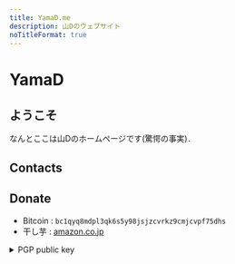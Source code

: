 ```yaml
---
title: YamaD.me
description: 山Dのウェブサイト
noTitleFormat: true
---
```


<script>
  import Contacts from "$lib/contacts.md"
</script>

# YamaD

## ようこそ

なんとここは山Dのホームページです(驚愕の事実)．  

## Contacts

<Contacts />

## Donate

- Bitcoin : `bc1qyq8mdpl3qk6s5y98jsjzcvrkz9cmjcvpf75dhs`
- 干し芋 : [amazon.co.jp](https://wish.dyama.net)

<details><summary class="h2">PGP public key</summary>

特に鍵サーバーとかには上げてないです．
[/pub.asc](/pub.asc)からでも取得できます．

Fingerprint :
```
0E3E 1098 B312 9A37 AFE6  A5CF 596E 6A41 B551 7736
```

```
-----BEGIN PGP PUBLIC KEY BLOCK-----

mDMEYWqh9hYJKwYBBAHaRw8BAQdAftm3F9L5BEDmEWFwbC7yXq2qXO7QxYaDydrZ
Ag0rlNG0FFlhbWFEIDxtZUBkeWFtYS5uZXQ+iJQEExYKADwWIQQOPhCYsxKaN6/m
pc9ZbmpBtVF3NgUCYWqh9gIbAQULCQgHAgMiAgEGFQoJCAsCBBYCAwECHgcCF4AA
CgkQWW5qQbVRdzZwBwD/YLj2tz1RvQxmhB0wQQFbHB1DWK2kyu0bjXw4lyR5UVoB
APbulFzvYMZ5e2IG9J9Y6+78adeBxFw3j/eNR0x3P5cMuDMEYWqiCxYJKwYBBAHa
Rw8BAQdAFgEPg9RkUsWI4wfANDHz08Nd7pAjuyu20PFtepEo202I9QQYFgoAJhYh
BA4+EJizEpo3r+alz1luakG1UXc2BQJhaqILAhsCBQkDwmcAAIEJEFluakG1UXc2
diAEGRYKAB0WIQSrEGCxqVN9fOEkQAdP0HEW+5HykgUCYWqiCwAKCRBP0HEW+5Hy
kgb8AP4q6/Sc+5dZuZFan7V6e5cla2t7RwkTHG6ZDCl97MJQGwD+K3yZFab1gkKX
EjxYGiZ8NKKFIrkMNXfAbwCCup1f8g91fQD/ZhB8KfHVQLbgkCNWBDPn0ssu61Ql
HAfGbV6cCaddScUBAKdWyZu3v/8lFHZESD7SrbX/7Yazazd3bg0GpLIoiz8AuDgE
YWqiHxIKKwYBBAGXVQEFAQEHQKo56Vn1ndqdfuwakecwXetK11iWZ2dae6HlYkXm
lMMPAwEIB4h+BBgWCgAmFiEEDj4QmLMSmjev5qXPWW5qQbVRdzYFAmFqoh8CGwwF
CQPCZwAACgkQWW5qQbVRdzbPoAD+MSY/emf41PzAVZd5L8GShMXYy1DUBC4/bSjP
fEhezrEA/2c4iREREFzr4BD+4LPv/2Gq2tHYtFSIjG3LmcAfCsMIuDMEYWqiLRYJ
KwYBBAHaRw8BAQdA9ec2Szu13x4h4R0E6Nz0n6ed/W3iJ/VMWuQykwgHD7KIfgQY
FgoAJhYhBA4+EJizEpo3r+alz1luakG1UXc2BQJhaqItAhsgBQkB4TOAAAoJEFlu
akG1UXc2zWoA/iQVgxPCp/MDv/NiD4OjHIEpJYc0XG2B9JzKNUxPdfDnAP451UT9
v2EDj1V+GXzxr4dV22ZIgDziBh5gvIlwJu3kDw==
=EWSU
-----END PGP PUBLIC KEY BLOCK-----
```

</details>
